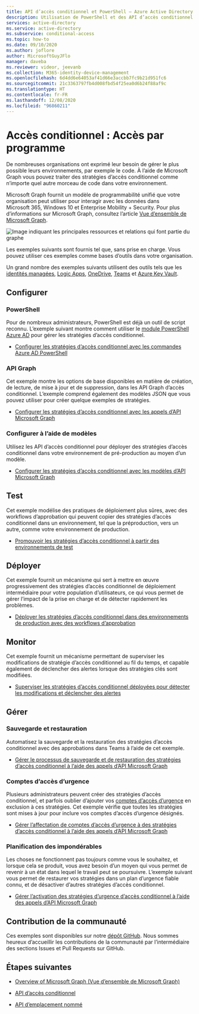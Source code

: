 ```yaml
---
title: API d’accès conditionnel et PowerShell – Azure Active Directory
description: Utilisation de PowerShell et des API d’accès conditionnel Azure AD pour gérer des stratégies telles que du code
services: active-directory
ms.service: active-directory
ms.subservice: conditional-access
ms.topic: how-to
ms.date: 09/10/2020
ms.author: joflore
author: MicrosoftGuyJFlo
manager: daveba
ms.reviewer: videor, jeevanb
ms.collection: M365-identity-device-management
ms.openlocfilehash: 6d4dd6e64053af41d66e3accbb7fc9b21d951fc6
ms.sourcegitcommit: 21c3363797fb4d008fbd54f25ea0d6b24f88af9c
ms.translationtype: HT
ms.contentlocale: fr-FR
ms.lasthandoff: 12/08/2020
ms.locfileid: "96860211"
---
```

# <a name="conditional-access-programmatic-access"></a>Accès conditionnel : Accès par programme

De nombreuses organisations ont exprimé leur besoin de gérer le plus possible leurs environnements, par exemple le code. À l’aide de Microsoft Graph vous pouvez traiter des stratégies d’accès conditionnel comme n’importe quel autre morceau de code dans votre environnement.

Microsoft Graph fournit un modèle de programmabilité unifié que votre organisation peut utiliser pour interagir avec les données dans Microsoft 365, Windows 10 et Enterprise Mobility + Security. Pour plus d’informations sur Microsoft Graph, consultez l’article [Vue d’ensemble de Microsoft Graph](/graph/overview).

![Image indiquant les principales ressources et relations qui font partie du graphe](./media/howto-conditional-access-apis/microsoft-graph.png)

Les exemples suivants sont fournis tel que, sans prise en charge. Vous pouvez utiliser ces exemples comme bases d’outils dans votre organisation. 

Un grand nombre des exemples suivants utilisent des outils tels que les [identités managées](../managed-identities-azure-resources/overview.md), [Logic Apps](../../logic-apps/logic-apps-overview.md), [OneDrive](https://www.microsoft.com/microsoft-365/onedrive/online-cloud-storage), [Teams](https://www.microsoft.com/microsoft-365/microsoft-teams/group-chat-software/) et [Azure Key Vault](../../key-vault/general/overview.md).

## <a name="configure"></a>Configurer

### <a name="powershell"></a>PowerShell

Pour de nombreux administrateurs, PowerShell est déjà un outil de script reconnu. L’exemple suivant montre comment utiliser le [module PowerShell Azure AD](https://www.powershellgallery.com/packages/AzureAD) pour gérer les stratégies d’accès conditionnel.

- [Configurer les stratégies d’accès conditionnel avec les commandes Azure AD PowerShell](https://github.com/Azure-Samples/azure-ad-conditional-access-apis/tree/main/01-configure/powershell)

### <a name="graph-api"></a>API Graph

Cet exemple montre les options de base disponibles en matière de création, de lecture, de mise à jour et de suppression, dans les API Graph d’accès conditionnel. L’exemple comprend également des modèles JSON que vous pouvez utiliser pour créer quelque exemples de stratégies.

- [Configurer les stratégies d’accès conditionnel avec les appels d’API Microsoft Graph](https://github.com/Azure-Samples/azure-ad-conditional-access-apis/tree/main/01-configure/graphapi)

### <a name="configure-using-templates"></a>Configurer à l’aide de modèles

Utilisez les API d’accès conditionnel pour déployer des stratégies d’accès conditionnel dans votre environnement de pré-production au moyen d’un modèle.

- [Configurer les stratégies d’accès conditionnel avec les modèles d’API Microsoft Graph](https://github.com/Azure-Samples/azure-ad-conditional-access-apis/tree/main/01-configure/templates)

## <a name="test"></a>Test

Cet exemple modélise des pratiques de déploiement plus sûres, avec des workflows d’approbation qui peuvent copier des stratégies d’accès conditionnel dans un environnement, tel que la préproduction, vers un autre, comme votre environnement de production.

- [Promouvoir les stratégies d’accès conditionnel à partir des environnements de test](https://github.com/Azure-Samples/azure-ad-conditional-access-apis/tree/main/02-test)

## <a name="deploy"></a>Déployer

Cet exemple fournit un mécanisme qui sert à mettre en œuvre progressivement des stratégies d’accès conditionnel de déploiement intermédiaire pour votre population d’utilisateurs, ce qui vous permet de gérer l’impact de la prise en charge et de détecter rapidement les problèmes.

- [Déployer les stratégies d’accès conditionnel dans des environnements de production avec des workflows d’approbation](https://github.com/Azure-Samples/azure-ad-conditional-access-apis/tree/main/03-deploy)

## <a name="monitor"></a>Monitor

Cet exemple fournit un mécanisme permettant de superviser les modifications de stratégie d’accès conditionnel au fil du temps, et capable également de déclencher des alertes lorsque des stratégies clés sont modifiées.

- [Superviser les stratégies d’accès conditionnel déployées pour détecter les modifications et déclencher des alertes](https://github.com/Azure-Samples/azure-ad-conditional-access-apis/tree/main/04-monitor)

## <a name="manage"></a>Gérer

### <a name="backup-and-restore"></a>Sauvegarde et restauration

Automatisez la sauvegarde et la restauration des stratégies d’accès conditionnel avec des approbations dans Teams à l’aide de cet exemple.

- [Gérer le processus de sauvegarde et de restauration des stratégies d’accès conditionnel à l’aide des appels d’API Microsoft Graph](https://github.com/Azure-Samples/azure-ad-conditional-access-apis/tree/main/05-manage/01-backup-restore)

### <a name="emergency-access-accounts"></a>Comptes d’accès d’urgence

Plusieurs administrateurs peuvent créer des stratégies d’accès conditionnel, et parfois oublier d’ajouter vos [comptes d’accès d’urgence](../roles/security-emergency-access.md) en exclusion à ces stratégies. Cet exemple vérifie que toutes les stratégies sont mises à jour pour inclure vos comptes d’accès d’urgence désignés.

- [Gérer l’affectation de comptes d’accès d’urgence à des stratégies d’accès conditionnel à l’aide des appels d’API Microsoft Graph](https://github.com/Azure-Samples/azure-ad-conditional-access-apis/tree/main/05-manage/02-emergency-access)

### <a name="contingency-planning"></a>Planification des impondérables

Les choses ne fonctionnent pas toujours comme vous le souhaitez, et lorsque cela se produit, vous avez besoin d’un moyen qui vous permet de revenir à un état dans lequel le travail peut se poursuivre. L’exemple suivant vous permet de restaurer vos stratégies dans un plan d’urgence fiable connu, et de désactiver d’autres stratégies d’accès conditionnel.

- [Gérer l’activation des stratégies d’urgence d’accès conditionnel à l’aide des appels d’API Microsoft Graph](https://github.com/Azure-Samples/azure-ad-conditional-access-apis/tree/main/05-manage/03-contingency)

## <a name="community-contribution"></a>Contribution de la communauté

Ces exemples sont disponibles sur notre [dépôt GitHub](https://github.com/Azure-Samples/azure-ad-conditional-access-apis). Nous sommes heureux d’accueillir les contributions de la communauté par l’intermédiaire des sections Issues et Pull Requests sur GitHub.

## <a name="next-steps"></a>Étapes suivantes

- [Overview of Microsoft Graph (Vue d’ensemble de Microsoft Graph)](/graph/overview)

- [API d’accès conditionnel](/graph/api/resources/conditionalaccesspolicy)

- [API d’emplacement nommé](/graph/api/resources/namedlocation)
